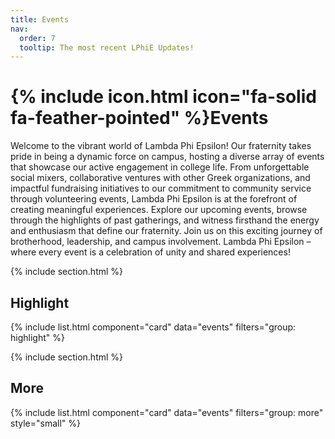 ```yaml
---
title: Events
nav:
  order: 7
  tooltip: The most recent LPhiE Updates!
---
```


# {% include icon.html icon="fa-solid fa-feather-pointed" %}Events

Welcome to the vibrant world of Lambda Phi Epsilon! Our fraternity takes pride in being a dynamic force on campus, hosting a diverse array of events that showcase our active engagement in college life. From unforgettable social mixers, collaborative ventures with other Greek organizations, and impactful fundraising initiatives to our commitment to community service through volunteering events, Lambda Phi Epsilon is at the forefront of creating meaningful experiences. Explore our upcoming events, browse through the highlights of past gatherings, and witness firsthand the energy and enthusiasm that define our fraternity. Join us on this exciting journey of brotherhood, leadership, and campus involvement. Lambda Phi Epsilon – where every event is a celebration of unity and shared experiences! 

{% include section.html %}

<!-- {% include search-box.html %} -->

<!-- {% include tags.html tags=site.tags %} -->

<!-- {% include search-info.html %} -->

<!-- {% include list.html data="posts" component="post-excerpt" %} -->


## Highlight

{% include list.html component="card" data="events" filters="group: highlight" %}

{% include section.html %}




## More

{% include list.html component="card" data="events" filters="group: more" style="small" %}

